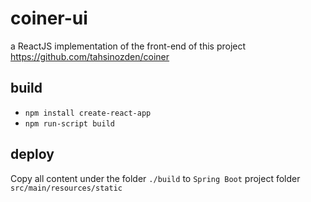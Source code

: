 # coiner-ui
a ReactJS implementation of the front-end of this project https://github.com/tahsinozden/coiner

## build
- `npm install create-react-app`
- `npm run-script build`

## deploy
Copy all content under the folder `./build` to `Spring Boot` project folder `src/main/resources/static`
